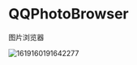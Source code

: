 
# QQPhotoBrowser
图片浏览器

![1619160191642277](https://user-images.githubusercontent.com/14145858/115831550-54a89d80-a444-11eb-818b-e2ec95872c2f.gif)

